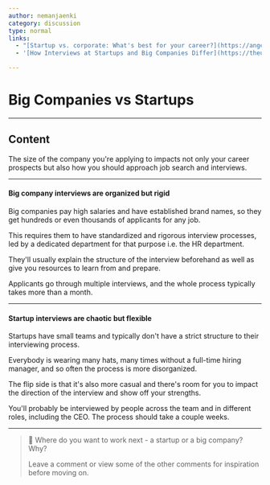 ```yaml
---
author: nemanjaenki
category: discussion
type: normal
links:
  - "[Startup vs. corporate: What's best for your career?](https://angel.co/blog/startup-vs-corporate){article}"
  - '[How Interviews at Startups and Big Companies Differ](https://theundercoverrecruiter.com/startups-interviews-differ/){article}'

---
```


# Big Companies vs Startups

---
## Content

The size of the company you're applying to impacts not only your career prospects but also how you should approach job search and interviews.

--- 

#### Big company interviews are organized but rigid

Big companies pay high salaries and have established brand names, so they get hundreds or even thousands of applicants for any job. 

This requires them to have standardized and rigorous interview processes, led by a dedicated department for that purpose i.e. the HR department.

They'll usually explain the structure of the interview beforehand as well as give you resources to learn from and prepare. 

Applicants go through multiple interviews, and the whole process typically takes more than a month.

---

#### Startup interviews are chaotic but flexible

Startups have small teams and typically don't have a strict structure to their interviewing process.

Everybody is wearing many hats, many times without a full-time hiring manager, and so often the process is more disorganized.

The flip side is that it's also more casual and there's room for you to impact the direction of the interview and show off your strengths.

You'll probably be interviewed by people across the team and in different roles, including the CEO. The process should take a couple weeks.

---

> 💬 Where do you want to work next - a startup or a big company? Why?
>
> Leave a comment or view some of the other comments for inspiration before moving on.